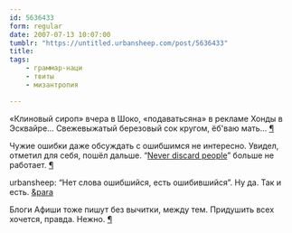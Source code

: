 ```yaml
---
id: 5636433
form: regular
date: 2007-07-13 10:07:00
tumblr: "https://untitled.urbansheep.com/post/5636433"
title:
tags:
    - граммар-наци
    - твиты
    - мизантропия

---
```


<p>«Клиновый сироп» вчера в Шоко, «подаватьсяна» в рекламе Хонды в Эсквайре&hellip; Свежевыжатый березовый сок кругом, ёб'ваю мать&hellip; <a href="http://twitter.com/urbansheep/statuses/147782182">¶</a></p>

<p>Чужие ошибки даже обсуждать с ошибшимся не интересно. Увидел, отметил для себя, пошёл дальше. “<a href="http://urbansheep.livejournal.com/1542112.html">Never discard people</a>” больше не работает. <a href="http://twitter.com/urbansheep/statuses/148005122">¶</a></p>

<p>urbansheep: &ldquo;Нет слова ошибшийся, есть ошибившийся&rdquo;. Ну да. Так и есть. <a href="http://twitter.com/urbansheep/statuses/148195222">&amp;para</a></p>

<p>Блоги Афиши тоже пишут без вычитки, между тем. Придушить всех  хочется, правда. Нежно. <a href="http://twitter.com/urbansheep/statuses/148110602">¶</a></p>

